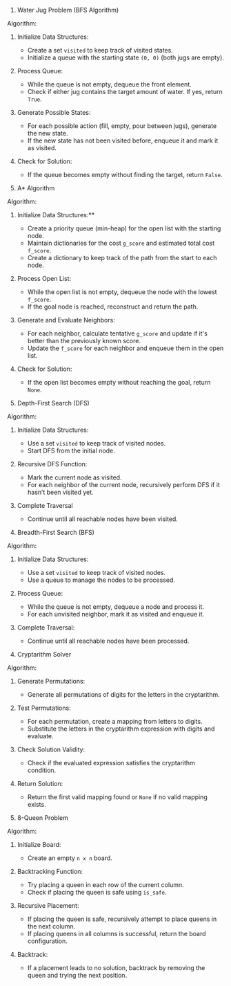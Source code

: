 
 1. Water Jug Problem (BFS Algorithm)

Algorithm:
1. Initialize Data Structures:
   - Create a set `visited` to keep track of visited states.
   - Initialize a queue with the starting state `(0, 0)` (both jugs are empty).

2. Process Queue:
   - While the queue is not empty, dequeue the front element.
   - Check if either jug contains the target amount of water. If yes, return `True`.

3. Generate Possible States:
   - For each possible action (fill, empty, pour between jugs), generate the new state.
   - If the new state has not been visited before, enqueue it and mark it as visited.

4. Check for Solution:
   - If the queue becomes empty without finding the target, return `False`.


 2. A* Algorithm

Algorithm:
1. Initialize Data Structures:**
   - Create a priority queue (min-heap) for the open list with the starting node.
   - Maintain dictionaries for the cost `g_score` and estimated total cost `f_score`.
   - Create a dictionary to keep track of the path from the start to each node.

2. Process Open List:
   - While the open list is not empty, dequeue the node with the lowest `f_score`.
   - If the goal node is reached, reconstruct and return the path.

3. Generate and Evaluate Neighbors:
   - For each neighbor, calculate tentative `g_score` and update if it's better than the previously known score.
   - Update the `f_score` for each neighbor and enqueue them in the open list.

4. Check for Solution:
   - If the open list becomes empty without reaching the goal, return `None`.



3. Depth-First Search (DFS)

Algorithm:
1. Initialize Data Structures:
   - Use a set `visited` to keep track of visited nodes.
   - Start DFS from the initial node.

2. Recursive DFS Function:
   - Mark the current node as visited.
   - For each neighbor of the current node, recursively perform DFS if it hasn’t been visited yet.

3. Complete Traversal
   - Continue until all reachable nodes have been visited.





 4. Breadth-First Search (BFS)

Algorithm:
1. Initialize Data Structures:
   - Use a set `visited` to keep track of visited nodes.
   - Use a queue to manage the nodes to be processed.

2. Process Queue:
   - While the queue is not empty, dequeue a node and process it.
   - For each unvisited neighbor, mark it as visited and enqueue it.

3. Complete Traversal:
   - Continue until all reachable nodes have been processed.



5. Cryptarithm Solver

Algorithm:
1. Generate Permutations:
   - Generate all permutations of digits for the letters in the cryptarithm.

2. Test Permutations:
   - For each permutation, create a mapping from letters to digits.
   - Substitute the letters in the cryptarithm expression with digits and evaluate.

3. Check Solution Validity:
   - Check if the evaluated expression satisfies the cryptarithm condition.

4. Return Solution:
   - Return the first valid mapping found or `None` if no valid mapping exists.




 6. 8-Queen Problem

Algorithm:
1. Initialize Board:
   - Create an empty `n x n` board.

2. Backtracking Function:
   - Try placing a queen in each row of the current column.
   - Check if placing the queen is safe using `is_safe`.

3. Recursive Placement:
   - If placing the queen is safe, recursively attempt to place queens in the next column.
   - If placing queens in all columns is successful, return the board configuration.

4. Backtrack:
   - If a placement leads to no solution, backtrack by removing the queen and trying the next position.


